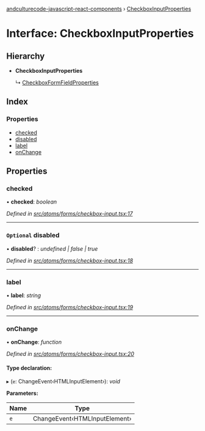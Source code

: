 [andculturecode-javascript-react-components](../README.md) › [CheckboxInputProperties](checkboxinputproperties.md)

# Interface: CheckboxInputProperties

## Hierarchy

* **CheckboxInputProperties**

  ↳ [CheckboxFormFieldProperties](checkboxformfieldproperties.md)

## Index

### Properties

* [checked](checkboxinputproperties.md#checked)
* [disabled](checkboxinputproperties.md#optional-disabled)
* [label](checkboxinputproperties.md#label)
* [onChange](checkboxinputproperties.md#onchange)

## Properties

###  checked

• **checked**: *boolean*

*Defined in [src/atoms/forms/checkbox-input.tsx:17](https://github.com/AndcultureCode/AndcultureCode.JavaScript.React.Components/blob/70e5ccf/src/atoms/forms/checkbox-input.tsx#L17)*

___

### `Optional` disabled

• **disabled**? : *undefined | false | true*

*Defined in [src/atoms/forms/checkbox-input.tsx:18](https://github.com/AndcultureCode/AndcultureCode.JavaScript.React.Components/blob/70e5ccf/src/atoms/forms/checkbox-input.tsx#L18)*

___

###  label

• **label**: *string*

*Defined in [src/atoms/forms/checkbox-input.tsx:19](https://github.com/AndcultureCode/AndcultureCode.JavaScript.React.Components/blob/70e5ccf/src/atoms/forms/checkbox-input.tsx#L19)*

___

###  onChange

• **onChange**: *function*

*Defined in [src/atoms/forms/checkbox-input.tsx:20](https://github.com/AndcultureCode/AndcultureCode.JavaScript.React.Components/blob/70e5ccf/src/atoms/forms/checkbox-input.tsx#L20)*

#### Type declaration:

▸ (`e`: ChangeEvent‹HTMLInputElement›): *void*

**Parameters:**

Name | Type |
------ | ------ |
`e` | ChangeEvent‹HTMLInputElement› |
